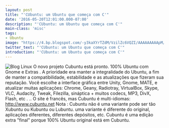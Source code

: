 ```yaml
---
layout: post
title: "'CUbuntu: um Ubuntu que começa com C'"
date: '2016-05-20T12:01:00.000-07:00'
description: "'CUbuntu: um Ubuntu que começa com C'"
main-class: 'misc'
tags:
- Ubuntu
image: "https://4.bp.blogspot.com/-y3kaXYrTZdM/VzilZc6VQZI/AAAAAAAAApM/v48uQCDZ1E425Rzf9DxCZb2iZCMuEX9DACLcB/s72-c/cubuntu.jpg"
twitter_text: "'CUbuntu: um Ubuntu que começa com C'"
introduction: "'CUbuntu: um Ubuntu que começa com C'"
---
```

![Blog Linux](https://4.bp.blogspot.com/-y3kaXYrTZdM/VzilZc6VQZI/AAAAAAAAApM/v48uQCDZ1E425Rzf9DxCZb2iZCMuEX9DACLcB/s640/cubuntu.jpg "Blog Linux")
O novo projeto Cubuntu está pronto. 100% Ubuntu com Gnome e Extras .
A prioridade era manter a integralidade do Ubuntu, a fim de manter a compatibilidade, estabilidade e as atualizações que fizeram sua reputação. Você escolhe a interface gráfica entre Unity, Gnome, MATE, e atualizar muitas aplicações: Chrome, Geany, Radiotray, VirtualBox, Skype, VLC, Audacity, Tweak, Filezilla, sináptica + muitos codecs, MP3, DivX, Flash, etc . ..
O site é francês, mas Cubuntu é multi-idiomas: http://www.cubuntu.net
Nota : Cubuntu não é uma variante pode ser tão Xubuntu ou Kubuntu ou Lubuntu. uma variante é diferente do original, aplicações diferentes, diferentes depósitos, etc. Cubuntu é uma edição extra "final" porque 100% Ubuntu original está em Cubuntu.
